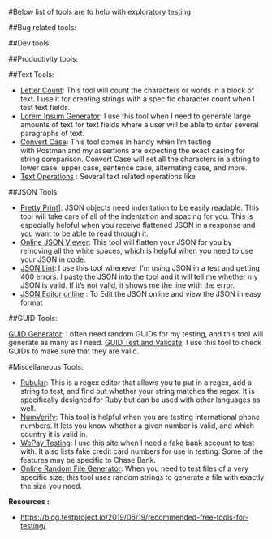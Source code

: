 #Below list of tools are to help with exploratory testing

##Bug related tools:

##Dev tools:

##Productivity tools:

##Text Tools: 
* [Letter Count](https://www.lettercount.com/): This tool will count the characters or words in a block of text. I use it for creating strings with a specific character count when I test text fields.
* [Lorem Ipsum Generator](http://www.loremipsum.de/index_e.html): I use this tool when I need to generate large amounts of text for text fields where a user will be able to enter several paragraphs of text.
* [Convert Case](https://convertcase.net/): This tool comes in handy when I’m testing with Postman and my assertions are expecting the exact casing for string comparison. Convert Case will set all the characters in a string to lower case, upper case, sentence case, alternating case, and more.
* [Text Operations](https://pinetools.com/c-text-lists/) : Several text related operations like 

##JSON Tools: 
* [Pretty Print](http://jsonprettyprint.com/)]: JSON objects need indentation to be easily readable. This tool will take care of all of the indentation and spacing for you. This is especially helpful when you receive flattened JSON in a response and you want to be able to read through it.
* [Online JSON Viewer](http://jsonviewer.stack.hu/): This tool will flatten your JSON for you by removing all the white spaces, which is helpful when you need to use your JSON in code.
* [JSON Lint](https://jsonlint.com/): I use this tool whenever I’m using JSON in a test and getting 400 errors. I paste the JSON into the tool and it will tell me whether my JSON is valid. If it’s not valid, it shows me the line with the error.
* [JSON Editor online](https://jsoneditoronline.org/) : To Edit the JSON online and view the JSON in easy format

##GUID Tools: 

[GUID Generator](https://www.guidgenerator.com/): I often need random GUIDs for my testing, and this tool will generate as many as I need.
[GUID Test and Validate](http://guid.us/Test/GUID): I use this tool to check GUIDs to make sure that they are valid.

#Miscellaneous Tools:
* [Rubular](https://rubular.com/r/bsCRGzMcYE): This is a regex editor that allows you to put in a regex, add a string to test, and find out whether your string matches the regex. It is specifically designed for Ruby but can be used with other languages as well.
* [NumVerify](https://numverify.com/): This tool is helpful when you are testing international phone numbers. It lets you know whether a given number is valid, and which country it is valid in.
* [WePay Testing](https://developer.wepay.com/docs/articles/testing): I use this site when I need a fake bank account to test with. It also lists fake credit card numbers for use in testing. Some of the features may be specific to Chase Bank.
* [Online Random File Generator](https://pinetools.com/random-file-generator): When you need to test files of a very specific size, this tool uses random strings to generate a file with exactly the size you need.


**Resources :**
* https://blog.testproject.io/2019/06/19/recommended-free-tools-for-testing/
